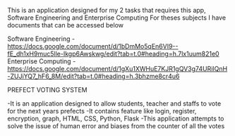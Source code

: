 This is an application designed for my 2 tasks that requires this app, Software Engineering and Enterprise Computing
For theses subjects I have documents that can be accessed below

Software Engineering - https://docs.google.com/document/d/1bDmMo5qEn6VI9--fE_dh1xH9muc5lle-Ikgp6Awskwg/edit?tab=t.0#heading=h.7lx1uum821e0
Enterprise Computing - https://docs.google.com/document/d/1gXu1XWHuE7KJR1gQV3g74URiIQnH-ZUJiYQ7_hF6_8M/edit?tab=t.0#heading=h.3bhzme8cr4u6

PREFECT VOTING SYSTEM

-It is an application designed to allow students, teacher and staffs to vote for the next years prefects
-It contains feature like login, register, encryption, graph, HTML, CSS, Python, Flask
-This application attempts to solve the issue of human error and biases from the counter of all the votes